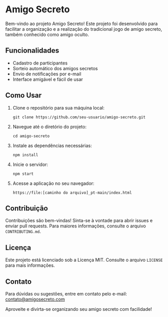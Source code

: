 # Amigo Secreto

Bem-vindo ao projeto Amigo Secreto! Este projeto foi desenvolvido para facilitar a organização e a realização do tradicional jogo de amigo secreto, também conhecido como amigo oculto.

## Funcionalidades

- Cadastro de participantes
- Sorteio automático dos amigos secretos
- Envio de notificações por e-mail
- Interface amigável e fácil de usar

## Como Usar

1. Clone o repositório para sua máquina local:
    ```
    git clone https://github.com/seu-usuario/amigo-secreto.git
    ```

2. Navegue até o diretório do projeto:
    ```
    cd amigo-secreto
    ```

3. Instale as dependências necessárias:
    ```
    npm install
    ```

4. Inicie o servidor:
    ```
    npm start
    ```

5. Acesse a aplicação no seu navegador:
    ```
    https://file:[caminho do arquivo]_pt-main/index.html
    ```

## Contribuição

Contribuições são bem-vindas! Sinta-se à vontade para abrir issues e enviar pull requests. Para maiores informações, consulte o arquivo `CONTRIBUTING.md`.

## Licença

Este projeto está licenciado sob a Licença MIT. Consulte o arquivo `LICENSE` para mais informações.

## Contato

Para dúvidas ou sugestões, entre em contato pelo e-mail: contato@amigosecreto.com

Aproveite e divirta-se organizando seu amigo secreto com facilidade!